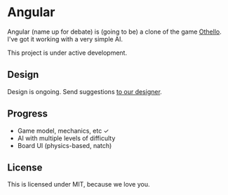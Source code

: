 Angular
=======

Angular (name up for debate) is (going to be) a clone of the game [Othello](http://en.wikipedia.org/wiki/Reversi). I've got it working with a very simple AI. 

This project is under active development. 

Design
----------------

Design is ongoing. Send suggestions [to our designer](http://twitter.com/ashleykrista).

Progress
----------------

- Game model, mechanics, etc ✓
- AI with multiple levels of difficulty
- Board UI (physics-based, natch)

License
----------------

This is licensed under MIT, because we love you. 
